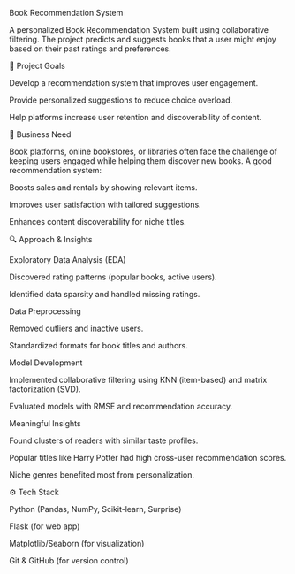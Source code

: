 Book Recommendation System

A personalized Book Recommendation System built using collaborative filtering.
The project predicts and suggests books that a user might enjoy based on their past ratings and preferences.

📌 Project Goals

Develop a recommendation system that improves user engagement.

Provide personalized suggestions to reduce choice overload.

Help platforms increase user retention and discoverability of content.

💼 Business Need

Book platforms, online bookstores, or libraries often face the challenge of keeping users engaged while helping them discover new books.
A good recommendation system:

Boosts sales and rentals by showing relevant items.

Improves user satisfaction with tailored suggestions.

Enhances content discoverability for niche titles.

🔍 Approach & Insights

Exploratory Data Analysis (EDA)

Discovered rating patterns (popular books, active users).

Identified data sparsity and handled missing ratings.

Data Preprocessing

Removed outliers and inactive users.

Standardized formats for book titles and authors.

Model Development

Implemented collaborative filtering using KNN (item-based) and matrix factorization (SVD).

Evaluated models with RMSE and recommendation accuracy.

Meaningful Insights

Found clusters of readers with similar taste profiles.

Popular titles like Harry Potter had high cross-user recommendation scores.

Niche genres benefited most from personalization.

⚙️ Tech Stack

Python (Pandas, NumPy, Scikit-learn, Surprise)

Flask (for web app)

Matplotlib/Seaborn (for visualization)

Git & GitHub (for version control)


